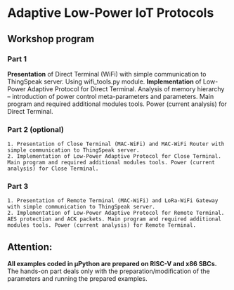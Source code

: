 # Adaptive Low-Power IoT Protocols
## Workshop program
### Part 1
**Presentation** of Direct Terminal (WiFi) with simple communication to ThingSpeak server. Using wifi_tools.py module.
**Implementation** of Low-Power Adaptive Protocol for Direct Terminal. Analysis of memory hierarchy – introduction of power control meta-parameters and parameters. Main program and required additional modules tools. Power (current analysis) for Direct Terminal.

    
### Part 2 (optional)
    1. Presentation of Close Terminal (MAC-WiFi) and MAC-WiFi Router with simple communication to ThingSpeak server. 
    2. Implementation of Low-Power Adaptive Protocol for Close Terminal. Main program and required additional modules tools. Power (current analysis) for Close Terminal.

    
### Part 3
    1. Presentation of Remote Terminal (MAC-WiFi) and LoRa-WiFi Gateway with simple communication to ThingSpeak server. 
    2. Implementation of Low-Power Adaptive Protocol for Remote Terminal. AES protection and ACK packets. Main program and required additional modules tools. Power (current analysis) for Remote Terminal.

## Attention:
**All examples coded in µPython are prepared on RISC-V and x86 SBCs.** The hands-on part deals only with the preparation/modification of the parameters and running the prepared examples.
